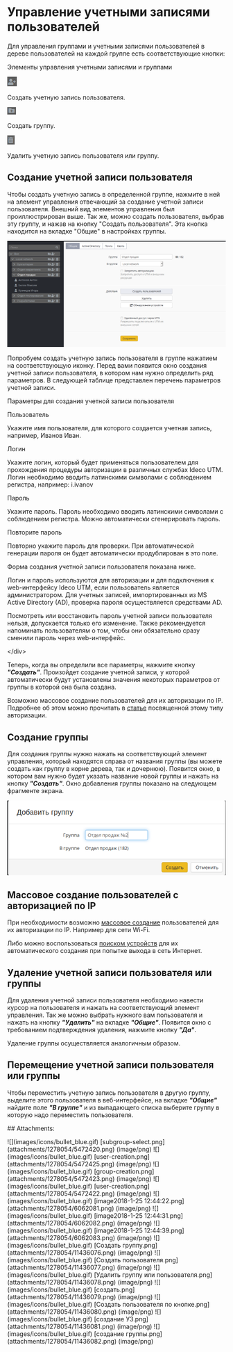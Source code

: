 # Управление учетными записями пользователей

Для управления группами и учетными записями пользователей в дереве пользователей на каждой группе есть соответствующие кнопки:

 Элементы управления учетными записями и группами

![](.gitbook/assets/11436077.png)

Создать учетную запись пользователя.

![](.gitbook/assets/11436076.png)

Создать группу.

![](.gitbook/assets/11436078.png)

Удалить учетную запись пользователя или группу.

## Создание учетной записи пользователя

Чтобы создать учетную запись в определенной группе, нажмите в ней на элемент управления отвечающий за создание учетной записи пользователя. Внешний вид элементов управления был проиллюстрирован выше. Так же, можно создать пользователя, выбрав эту группу, и нажав на кнопку "Создать пользователя". Эта кнопка находится на вкладке "Общие" в настройках группы.

![](.gitbook/assets/11436080.png)

Попробуем создать учетную запись пользователя в группе нажатием на соответствующую иконку. Перед вами появится окно создания учетной записи пользователя, в котором нам нужно определить ряд параметров. В следующей таблице представлен перечень параметров учетной записи.

 Параметры для создания учетной записи пользователя

Пользователь

Укажите имя пользователя, для которого создается учетная запись, например, Иванов Иван.

Логин

Укажите логин, который будет применяться пользователем для прохождения процедуры авторизации в различных службах Ideco UTM. Логин необходимо вводить латинскими символами с соблюдением регистра, например: i.ivanov

Пароль

Укажите пароль. Пароль необходимо вводить латинскими символами с соблюдением регистра. Можно автоматически сгенерировать пароль.

Повторите пароль

Повторно укажите пароль для проверки. При автоматической генерации пароля он будет автоматически продублирован в это поле.

Форма создания учетной записи пользователя показана ниже.

Логин и пароль используются для авторизации и для подключения к web-интерфейсу Ideco UTM, если пользователь является администратором. Для учетных записей, импортированных из MS Active Directory \(AD\), проверка пароля осуществляется средствами AD.

 Посмотреть или восстановить пароль учетной записи пользователя нельзя, допускается только его изменение. Также рекомендуется напоминать пользователям о том, чтобы они обязательно сразу сменили пароль через web-интерфейс.

&lt;/div&gt;

Теперь, когда вы определили все параметры, нажмите кнопку _**"Создать"**_. Произойдет создание учетной записи, у которой автоматически будут установлены значения некоторых параметров от группы в которой она была создана.

Возможно массовое создание пользователей для их авторизации по IP. Подробнее об этом можно прочитать в [статье](https://github.com/ideco-team/docsUTM/tree/54be5c28981601375569bdca6ef75ead87808b16/Авторизация_по_IP-адресу/README.md) посвященной этому типу авторизации.

## Создание группы

Для создания группы нужно нажать на соответствующий элемент управления, который находятся справа от названия группы \(вы можете создать как группу в корне дерева, так и дочернюю\). Появится окно, в котором вам нужно будет указать название новой группы и нажать на кнопку _**"Создать"**_. Окно добавления группы показано на следующем фрагменте экрана.

![](.gitbook/assets/11436082.png)

## Массовое создание пользователей с авторизацией по IP

При необходимости возможно [массовое создание](https://github.com/ideco-team/docsUTM/tree/54be5c28981601375569bdca6ef75ead87808b16/Авторизация_по_IP-адресу/README.md) пользователей для их авторизации по IP. Например для сети Wi-Fi.

Либо можно воспользоваться [поиском устройств](https://github.com/ideco-team/docsUTM/tree/54be5c28981601375569bdca6ef75ead87808b16/Обнаружение_устройств/README.md) для их автоматического создания при попытке выхода в сеть Интернет.

## Удаление учетной записи пользователя или группы

Для удаления учетной записи пользователя необходимо навести курсор на пользователя и нажать на соответствующий элемент управления. Так же можно выбрать нужного вам пользователя и нажать на кнопку _**"Удалить"**_ на вкладке _**"Общие"**_. Появится окно с требованием подтверждения удаления, нажмите кнопку _**"Да"**_.

Удаление группы осуществляется аналогичным образом.

## Перемещение учетной записи пользователя или группы

Чтобы переместить учетную запись пользователя в другую группу, выделите этого пользователя в веб-интерфейсе, на вкладке _**"Общие"**_ найдите поле _**"В группе"**_ и из выпадающего списка выберите группу в которую надо переместить пользователя.

 \#\# Attachments:

 !\[\]\(images/icons/bullet\_blue.gif\) \[subgroup-select.png\]\(attachments/1278054/5472420.png\) \(image/png\) !\[\]\(images/icons/bullet\_blue.gif\) \[user-creation.png\]\(attachments/1278054/5472425.png\) \(image/png\) !\[\]\(images/icons/bullet\_blue.gif\) \[group-creation.png\]\(attachments/1278054/5472423.png\) \(image/png\) !\[\]\(images/icons/bullet\_blue.gif\) \[user-creation.png\]\(attachments/1278054/5472422.png\) \(image/png\) !\[\]\(images/icons/bullet\_blue.gif\) \[image2018-1-25 12:44:22.png\]\(attachments/1278054/6062081.png\) \(image/png\) !\[\]\(images/icons/bullet\_blue.gif\) \[image2018-1-25 12:44:31.png\]\(attachments/1278054/6062082.png\) \(image/png\) !\[\]\(images/icons/bullet\_blue.gif\) \[image2018-1-25 12:44:39.png\]\(attachments/1278054/6062083.png\) \(image/png\) !\[\]\(images/icons/bullet\_blue.gif\) \[Создать группу.png\]\(attachments/1278054/11436076.png\) \(image/png\) !\[\]\(images/icons/bullet\_blue.gif\) \[Создать пользователя.png\]\(attachments/1278054/11436077.png\) \(image/png\) !\[\]\(images/icons/bullet\_blue.gif\) \[Удалить группу или пользователя.png\]\(attachments/1278054/11436078.png\) \(image/png\) !\[\]\(images/icons/bullet\_blue.gif\) \[создать.png\]\(attachments/1278054/11436079.png\) \(image/png\) !\[\]\(images/icons/bullet\_blue.gif\) \[Создать пользователя по кнопке.png\]\(attachments/1278054/11436080.png\) \(image/png\) !\[\]\(images/icons/bullet\_blue.gif\) \[создание УЗ.png\]\(attachments/1278054/11436081.png\) \(image/png\) !\[\]\(images/icons/bullet\_blue.gif\) \[создание группы.png\]\(attachments/1278054/11436082.png\) \(image/png\)

